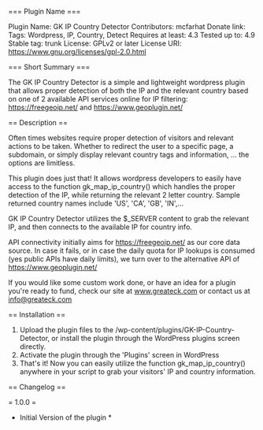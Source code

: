 === Plugin Name ===

Plugin Name: GK IP Country Detector
Contributors: mcfarhat
Donate link:
Tags: Wordpress, IP, Country, Detect
Requires at least: 4.3
Tested up to: 4.9
Stable tag: trunk
License: GPLv2 or later
License URI: https://www.gnu.org/licenses/gpl-2.0.html

=== Short Summary ===

The GK IP Country Detector is a simple and lightweight wordpress plugin that allows proper detection of both the IP and the relevant country based on one of 2 available API services online for IP filtering: https://freegeoip.net/ and https://www.geoplugin.net/

== Description ==

Often times websites require proper detection of visitors and relevant actions to be taken. Whether to redirect the user to a specific page, a subdomain, or simply display relevant country tags and information, ... the options are limitless.

This plugin does just that! It allows wordpress developers to easily have access to the function gk_map_ip_country() which handles the proper detection of the IP, while returning the relevant 2 letter country. Sample returned country names include 'US', 'CA', 'GB', 'IN',...

GK IP Country Detector utilizes the $_SERVER content to grab the relevant IP, and then connects to the available IP for country info.

API connectivity initially aims for https://freegeoip.net/ as our core data source. In case it fails, or in case the daily quota for IP lookups is consumed (yes public APIs have daily limits), we turn over to the alternative API of https://www.geoplugin.net/

If you would like some custom work done, or have an idea for a plugin you're ready to fund, check our site at www.greateck.com or contact us at info@greateck.com

== Installation ==

1. Upload the plugin files to the /wp-content/plugins/GK-IP-Country-Detector, or install the plugin through the WordPress plugins screen directly.
2. Activate the plugin through the 'Plugins' screen in WordPress
3. That's it! Now you can easily utilize the function gk_map_ip_country() anywhere in your script to grab your visitors' IP and country information.

== Changelog ==

= 1.0.0 =

* Initial Version of the plugin *
